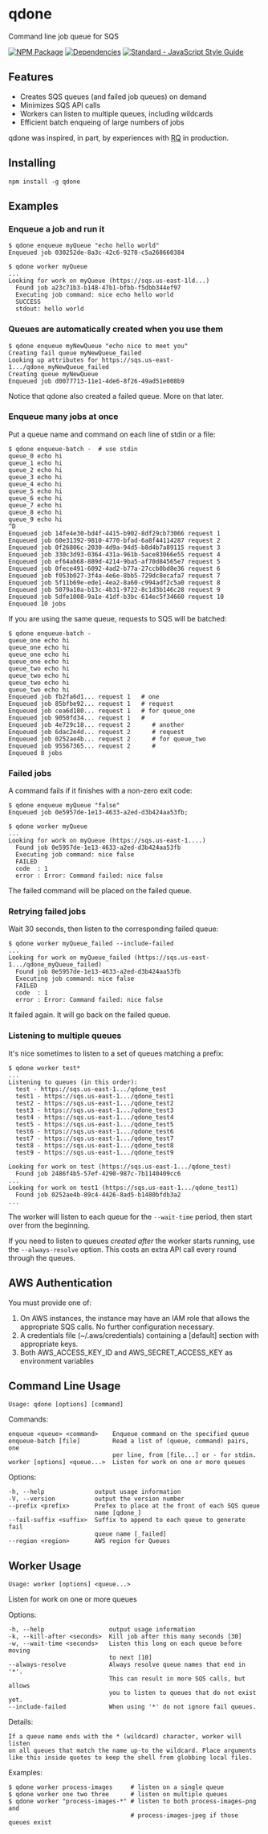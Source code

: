 # qdone

Command line job queue for SQS

[![NPM Package](https://img.shields.io/npm/v/qdone.svg)](https://www.npmjs.com/package/qdone)
[![Dependencies](https://img.shields.io/david/suredone/qdone.svg)](https://david-dm.org/suredone/qdone)
[![Standard - JavaScript Style Guide](https://img.shields.io/badge/code_style-standard-brightgreen.svg)](https://standardjs.com)


## Features

  - Creates SQS queues (and failed job queues) on demand
  - Minimizes SQS API calls
  - Workers can listen to multiple queues, including wildcards
  - Efficient batch enqueing of large numbers of jobs

qdone was inspired, in part, by experiences with [RQ](http://python-rq.org) in production.

## Installing

    npm install -g qdone

## Examples

### Enqueue a job and run it

    $ qdone enqueue myQueue "echo hello world"
    Enqueued job 030252de-8a3c-42c6-9278-c5a268660384

    $ qdone worker myQueue
    ...
    Looking for work on myQueue (https://sqs.us-east-1ld...)
      Found job a23c71b3-b148-47b1-bfbb-f5dbb344ef97
      Executing job command: nice echo hello world
      SUCCESS
      stdout: hello world


### Queues are automatically created when you use them

    $ qdone enqueue myNewQueue "echo nice to meet you"
    Creating fail queue myNewQueue_failed
    Looking up attributes for https://sqs.us-east-1.../qdone_myNewQueue_failed
    Creating queue myNewQueue
    Enqueued job d0077713-11e1-4de6-8f26-49ad51e008b9

Notice that qdone also created a failed queue. More on that later.


### Enqueue many jobs at once

Put a queue name and command on each line of stdin or a file:
  
    $ qdone enqueue-batch -  # use stdin
    queue_0 echo hi
    queue_1 echo hi
    queue_2 echo hi
    queue_3 echo hi
    queue_4 echo hi
    queue_5 echo hi
    queue_6 echo hi
    queue_7 echo hi
    queue_8 echo hi
    queue_9 echo hi
    ^D
    Enqueued job 14fe4e30-bd4f-4415-b902-8df29cb73066 request 1
    Enqueued job 60e31392-9810-4770-bfad-6a8f44114287 request 2
    Enqueued job 0f26806c-2030-4d9a-94d5-b8d4b7a89115 request 3
    Enqueued job 330c3d93-0364-431a-961b-5ace83066e55 request 4
    Enqueued job ef64ab68-889d-4214-9ba5-af70d84565e7 request 5
    Enqueued job 0fece491-6092-4ad2-b77a-27ccb0bd8e36 request 6
    Enqueued job f053b027-3f4a-4e6e-8bb5-729dc8ecafa7 request 7
    Enqueued job 5f11b69e-ede1-4ea2-8a60-c994adf2c5a0 request 8
    Enqueued job 5079a10a-b13c-4b31-9722-8c1d3b146c28 request 9
    Enqueued job 5dfe1008-9a1e-41df-b3bc-614ec5f34660 request 10
    Enqueued 10 jobs

If you are using the same queue, requests to SQS will be batched:

    $ qdone enqueue-batch -
    queue_one echo hi
    queue_one echo hi
    queue_one echo hi
    queue_one echo hi
    queue_two echo hi
    queue_two echo hi
    queue_two echo hi
    queue_two echo hi
    Enqueued job fb2fa6d1... request 1   # one
    Enqueued job 85bfbe92... request 1   # request
    Enqueued job cea6d180... request 1   # for queue_one
    Enqueued job 9050fd34... request 1   #
    Enqueued job 4e729c18... request 2      # another
    Enqueued job 6dac2e4d... request 2      # request
    Enqueued job 0252ae4b... request 2      # for queue_two
    Enqueued job 95567365... request 2      #
    Enqueued 8 jobs


### Failed jobs

A command fails if it finishes with a non-zero exit code:

    $ qdone enqueue myQueue "false"
    Enqueued job 0e5957de-1e13-4633-a2ed-d3b424aa53fb;

    $ qdone worker myQueue
    ...
    Looking for work on myQueue (https://sqs.us-east-1....)
      Found job 0e5957de-1e13-4633-a2ed-d3b424aa53fb
      Executing job command: nice false
      FAILED
      code  : 1
      error : Error: Command failed: nice false

The failed command will be placed on the failed queue.


### Retrying failed jobs

Wait 30 seconds, then listen to the corresponding failed queue:

    $ qdone worker myQueue_failed --include-failed
    ...
    Looking for work on myQueue_failed (https://sqs.us-east-1.../qdone_myQueue_failed)
      Found job 0e5957de-1e13-4633-a2ed-d3b424aa53fb
      Executing job command: nice false
      FAILED
      code  : 1
      error : Error: Command failed: nice false

It failed again. It will go back on the failed queue.


### Listening to multiple queues

It's nice sometimes to listen to a set of queues matching a prefix:

    $ qdone worker test*
    ...
    Listening to queues (in this order):
      test - https://sqs.us-east-1.../qdone_test
      test1 - https://sqs.us-east-1.../qdone_test1
      test2 - https://sqs.us-east-1.../qdone_test2
      test3 - https://sqs.us-east-1.../qdone_test3
      test4 - https://sqs.us-east-1.../qdone_test4
      test5 - https://sqs.us-east-1.../qdone_test5
      test6 - https://sqs.us-east-1.../qdone_test6
      test7 - https://sqs.us-east-1.../qdone_test7
      test8 - https://sqs.us-east-1.../qdone_test8
      test9 - https://sqs.us-east-1.../qdone_test9

    Looking for work on test (https://sqs.us-east-1.../qdone_test)
      Found job 2486f4b5-57ef-4290-987c-7b1140409cc6
    ...
    Looking for work on test1 (https://sqs.us-east-1.../qdone_test1)
      Found job 0252ae4b-89c4-4426-8ad5-b1480bfdb3a2
    ...

The worker will listen to each queue for the `--wait-time` period, then start
over from the beginning.

If you need to listen to queues *created after* the worker starts running, 
use the `--always-resolve` option. This costs an extra API call every round
through the queues.



## AWS Authentication

You must provide one of:

  1) On AWS instances, the instance may have an IAM role that allows
     the appropriate SQS calls. No further configuration necessary.
  2) A credentials file (~/.aws/credentials) containing a [default]
     section with appropriate keys.
  3) Both AWS_ACCESS_KEY_ID and AWS_SECRET_ACCESS_KEY as environment
     variables


## Command Line Usage

    Usage: qdone [options] [command]

  Commands:

    enqueue <queue> <command>    Enqueue command on the specified queue
    enqueue-batch [file]         Read a list of (queue, command) pairs, one
                                 per line, from [file...] or - for stdin.
    worker [options] <queue...>  Listen for work on one or more queues

  Options:

    -h, --help              output usage information
    -V, --version           output the version number
    --prefix <prefix>       Prefex to place at the front of each SQS queue
                            name [qdone_]
    --fail-suffix <suffix>  Suffix to append to each queue to generate fail 
                            queue name [_failed]
    --region <region>       AWS region for Queues


## Worker Usage

    Usage: worker [options] <queue...>

  Listen for work on one or more queues

  Options:

    -h, --help                  output usage information
    -k, --kill-after <seconds>  Kill job after this many seconds [30]
    -w, --wait-time <seconds>   Listen this long on each queue before moving
                                to next [10]
    --always-resolve            Always resolve queue names that end in '*'.
                                This can result in more SQS calls, but allows
                                you to listen to queues that do not exist yet.
    --include-failed            When using '*' do not ignore fail queues.

  Details:

    If a queue name ends with the * (wildcard) character, worker will listen
    on all queues that match the name up-to the wildcard. Place arguments
    like this inside quotes to keep the shell from globbing local files.

  Examples:

    $ qdone worker process-images     # listen on a single queue
    $ qdone worker one two three      # listen on multiple queues
    $ qdone worker "process-images-*" # listen to both process-images-png and
                                      # process-images-jpeg if those queues exist
